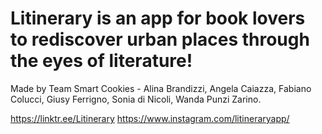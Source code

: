 # Litinerary is an app for book lovers to rediscover urban places through the eyes of literature!

Made by Team Smart Cookies - Alina Brandizzi, Angela Caiazza, Fabiano Colucci, Giusy Ferrigno, Sonia di Nicoli, Wanda Punzi Zarino.

https://linktr.ee/Litinerary
https://www.instagram.com/litineraryapp/
